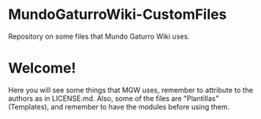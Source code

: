 # MundoGaturroWiki-CustomFiles
Repository on some files that Mundo Gaturro Wiki uses.
# Welcome!
Here you will see some things that MGW uses, remember to attribute to the authors as in LICENSE.md.
Also, some of the files are "Plantillas" (Templates), and remember to have the modules before using them.
